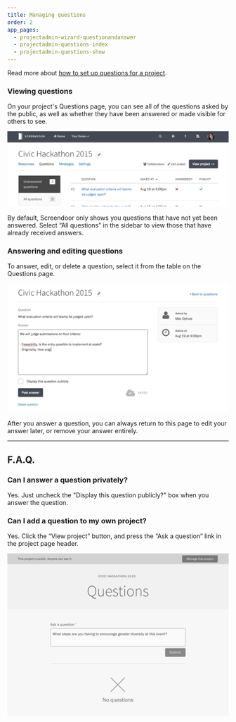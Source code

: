 ```yaml
---
title: Managing questions
order: 2
app_pages:
  - projectadmin-wizard-questionandanswer
  - projectadmin-questions-index
  - projectadmin-questions-show
---
```


Read more about [how to set up questions for a project](configuring_the_question_and_answer_section.html).

### Viewing questions

On your project's Questions page, you can see all of the questions asked by the public, as well as whether they have been answered or made visible for others to see.

![Viewing questions asked for a project.](../images/questions_2.png)

By default, Screendoor only shows you questions that have not yet been answered. Select &ldquo;All questions&rdquo; in the sidebar to view those that have already received answers.

### Answering and editing questions

To answer, edit, or delete a question, select it from the table on the Questions page.

![Answering a question.](../images/questions_3.png)

After you answer a question, you can always return to this page to edit your answer later, or remove your answer entirely.

---

## F.A.Q.

### Can I answer a question privately?
Yes. Just uncheck the "Display this question publicly?" box when you answer the question.

### Can I add a question to my own project?
Yes. Click the &ldquo;View project&rdquo; button, and press the &ldquo;Ask a question&rdquo; link in the project page header.

![Asking a question](../images/questions_4.png)
